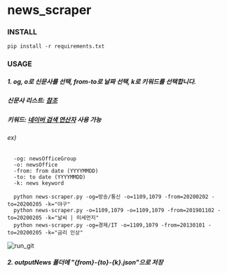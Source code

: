 # news_scraper

### INSTALL

  
    pip install -r requirements.txt



### USAGE
 
  ##### 1. og, o로 신문사를 선택, from-to로 날짜 선택, k로 키워드를 선택합니다.
  #####    신문사 리스트: [참조](https://github.com/yoooong2/news_scraper/blob/master/newsOffice.txt)
  #####    키워드: [네이버 검색 연산자](https://m.blog.naver.com/magnking/220959044231) 사용 가능 
  
  


  ###### ex)


      -og: newsOfficeGroup
      -o: newsOffice
      -from: from date (YYYYMMDD)
      -to: to date (YYYYMMDD)
      -k: news keyword

      python news-scraper.py -og=방송/통신 -o=1109,1079 -from=20200202 -to=20200205 -k="야구"
      python news-scraper.py -o=1109,1079 -o=1109,1079 -from=201901102 -to=20200205 -k="날씨 | 미세먼지"
      python news-scraper.py -og=경제/IT -o=1109,1079 -from=20130101 -to=20200205 -k="금리 인상"

  ![run_git](https://user-images.githubusercontent.com/22663614/74081564-c260e780-4a93-11ea-94bc-2574f560f3ca.gif)






  ##### 2. outputNews 폴더에 "{from}-{to}-{k}.json"으로 저장


